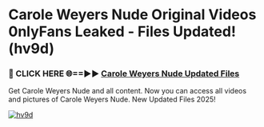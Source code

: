 # Carole Weyers Nude Original Videos 0nlyFans Leaked - Files Updated! (hv9d)

<h3>🔴 CLICK HERE 🌐==►► <a href="https://tinyurl.com/y5r63du9" rel="nofollow">Carole Weyers Nude Updated Files</a></h3>

Get Carole Weyers Nude and all content. Now you can access all videos and pictures of Carole Weyers Nude. New Updated Files 2025!

[![hv9d](https://i.imgur.com/UVo9nyh.gif)](https://tinyurl.com/y5r63du9)